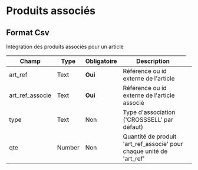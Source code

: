 # Produits associés


<h2>Format Csv</h2><p>Int&#233;gration des produits associ&#233;s pour un article</p>


<table style='width:100%'><thead><tr><th>Champ</th><th>Type</th><th>Obligatoire</th><th style='width:50%'>Description</th></tr></thead><tbody><tr><td>art_ref</td><td>Text</td><td><b>Oui</b></td><td>R&#233;f&#233;rence ou id externe de l&#39;article</td><td><tr><td>art_ref_associe</td><td>Text</td><td><b>Oui</b></td><td>R&#233;f&#233;rence ou id externe de l&#39;article associ&#233;</td><td><tr><td>type</td><td>Text</td><td>Non</td><td>Type d&#39;association (&#39;CROSSSELL&#39; par d&#233;faut)</td><td><tr><td>qte</td><td>Number</td><td>Non</td><td>Quantit&#233; de produit &#39;art_ref_associe&#39; pour chaque unit&#233; de &#39;art_ref&#39;</td><td></tbody></table>

